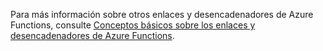 Para más información sobre otros enlaces y desencadenadores de Azure Functions, consulte [Conceptos básicos sobre los enlaces y desencadenadores de Azure Functions](../articles/azure-functions/functions-triggers-bindings.md).

